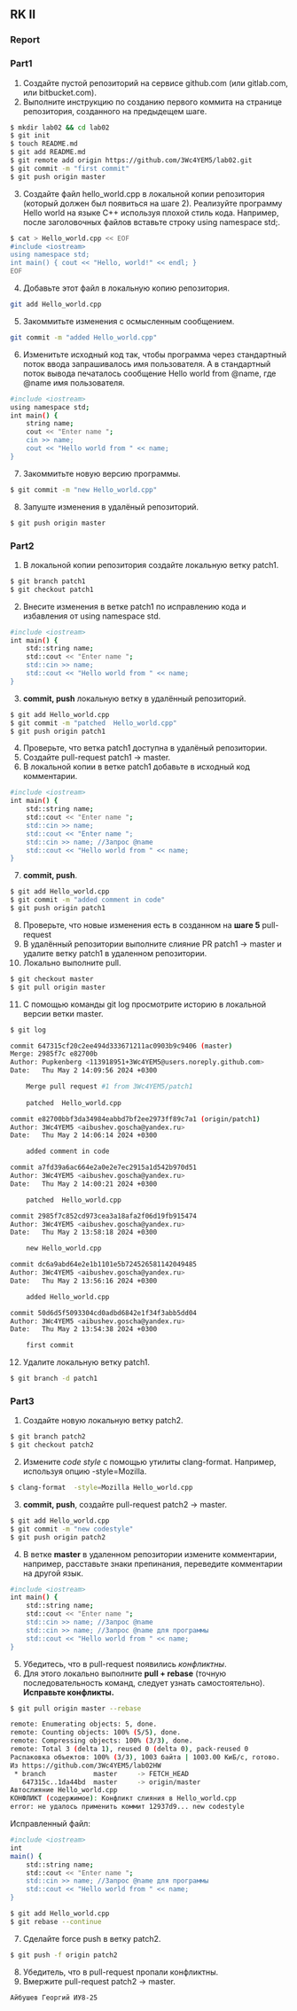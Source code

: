 ## RK II

### Report

### Part1

1. Создайте пустой репозиторий на сервисе github.com (или gitlab.com, или bitbucket.com).
2. Выполните инструкцию по созданию первого коммита на странице репозитория, созданного на предыдещем шаге.

```sh
$ mkdir lab02 && cd lab02
$ git init
$ touch README.md
$ git add README.md
$ git remote add origin https://github.com/3Wc4YEM5/lab02.git
$ git commit -m "first commit"
$ git push origin master
```

3. Создайте файл hello_world.cpp в локальной копии репозитория (который должен был появиться на шаге 2). Реализуйте программу Hello world на языке C++ используя плохой стиль кода. Например, после заголовочных файлов вставьте строку using namespace std;.

```sh
$ cat > Hello_world.cpp << EOF
#include <iostream>
using namespace std;
int main() { cout << "Hello, world!" << endl; }
EOF
```

4. Добавьте этот файл в локальную копию репозитория.

```sh
git add Hello_world.cpp
```

5. Закоммитьте изменения с осмысленным сообщением.

```sh
git commit -m "added Hello_world.cpp"
```

6. Изменитьте исходный код так, чтобы программа через стандартный поток ввода запрашивалось имя пользователя. А в стандартный поток вывода печаталось сообщение Hello world from @name, где @name имя пользователя.

```sh
#include <iostream>
using namespace std;
int main() { 
    string name;
    cout << "Enter name ";
    cin >> name;
    cout << "Hello world from " << name;
}
```

7. Закоммитьте новую версию программы.

```sh
$ git commit -m "new Hello_world.cpp"
```

8. Запуште изменения в удалёный репозиторий.

```sh
$ git push origin master
```

### Part2

1. В локальной копии репозитория создайте локальную ветку patch1.

```sh
$ git branch patch1
$ git checkout patch1
```

2. Внесите изменения в ветке patch1 по исправлению кода и избавления от using namespace std.

```sh
#include <iostream>
int main() { 
    std::string name;
    std::cout << "Enter name ";
    std::cin >> name;
    std::cout << "Hello world from " << name;
}
```

3. **commit, push** локальную ветку в удалённый репозиторий.

```sh
$ git add Hello_world.cpp
$ git commit -m "patched  Hello_world.cpp"
$ git push origin patch1
```

4. Проверьте, что ветка patch1 доступна в удалёный репозитории.
5. Создайте pull-request patch1 -> master.
6. В локальной копии в ветке patch1 добавьте в исходный код комментарии.

```sh
#include <iostream>
int main() { 
    std::string name;
    std::cout << "Enter name ";
    std::cin >> name;
    std::cout << "Enter name "; 
    std::cin >> name; //Запрос @name
    std::cout << "Hello world from " << name;
}
```

7. **commit, push**.
```sh
$ git add Hello_world.cpp
$ git commit -m "added comment in code"
$ git push origin patch1
```
8. Проверьте, что новые изменения есть в созданном на **шаге 5** pull-request
9. В удалённый репозитории выполните слияние PR patch1 -> master и удалите ветку patch1 в удаленном репозитории.
10. Локально выполните pull.
```sh
$ git checkout master
$ git pull origin master
```

11. С помощью команды git log просмотрите историю в локальной версии ветки master.
```sh
$ git log
```

```sh
commit 647315cf20c2ee494d333671211ac0903b9c9406 (master)
Merge: 2985f7c e82700b
Author: Pupkenberg <113918951+3Wc4YEM5@users.noreply.github.com>
Date:   Thu May 2 14:09:56 2024 +0300

    Merge pull request #1 from 3Wc4YEM5/patch1
    
    patched  Hello_world.cpp

commit e82700bbf3da34984eabbd7bf2ee2973ff89c7a1 (origin/patch1)
Author: 3Wc4YEM5 <aibushev.goscha@yandex.ru>
Date:   Thu May 2 14:06:14 2024 +0300

    added comment in code

commit a7fd39a6ac664e2a0e2e7ec2915a1d542b970d51
Author: 3Wc4YEM5 <aibushev.goscha@yandex.ru>
Date:   Thu May 2 14:00:21 2024 +0300

    patched  Hello_world.cpp

commit 2985f7c852cd973cea3a18afa2f06d19fb915474
Author: 3Wc4YEM5 <aibushev.goscha@yandex.ru>
Date:   Thu May 2 13:58:18 2024 +0300

    new Hello_world.cpp

commit dc6a9abd64e2e1b1101e5b724526581142049485
Author: 3Wc4YEM5 <aibushev.goscha@yandex.ru>
Date:   Thu May 2 13:56:16 2024 +0300

    added Hello_world.cpp

commit 50d6d5f5093304cd0adbd6842e1f34f3abb5dd04
Author: 3Wc4YEM5 <aibushev.goscha@yandex.ru>
Date:   Thu May 2 13:54:38 2024 +0300

    first commit
```

12. Удалите локальную ветку patch1.
```sh
$ git branch -d patch1
```

### Part3

1. Создайте новую локальную ветку patch2.
```sh
$ git branch patch2
$ git checkout patch2
```
2. Измените _code style_ с помощью утилиты clang-format. Например, используя опцию -style=Mozilla.
```sh
$ clang-format  -style=Mozilla Hello_world.cpp
```
3. **commit, push**, создайте pull-request patch2 -> master.
```sh
$ git add Hello_world.cpp
$ git commit -m "new codestyle"
$ git push origin patch2
```

4. В ветке **master** в удаленном репозитории измените комментарии, например, расставьте знаки препинания, переведите комментарии на другой язык.
```sh
#include <iostream>
int main() { 
    std::string name;
    std::cout << "Enter name "; 
    std::cin >> name; //Запрос @name
    std::cin >> name; //Запрос @name для программы
    std::cout << "Hello world from " << name;
}
```
5. Убедитесь, что в pull-request появились _конфликтны_.
6. Для этого локально выполните **pull + rebase** (точную последовательность команд, следует узнать самостоятельно). **Исправьте конфликты.**
```sh
$ git pull origin master --rebase
```

```sh
remote: Enumerating objects: 5, done.
remote: Counting objects: 100% (5/5), done.
remote: Compressing objects: 100% (3/3), done.
remote: Total 3 (delta 1), reused 0 (delta 0), pack-reused 0
Распаковка объектов: 100% (3/3), 1003 байта | 1003.00 КиБ/с, готово.
Из https://github.com/3Wc4YEM5/lab02HW
 * branch            master     -> FETCH_HEAD
   647315c..1da44bd  master     -> origin/master
Автослияние Hello_world.cpp
КОНФЛИКТ (содержимое): Конфликт слияния в Hello_world.cpp
error: не удалось применить коммит 12937d9... new codestyle
```

Исправленный файл:
```sh
#include <iostream>
int 
main() { 
    std::string name;
    std::cout << "Enter name "; 
    std::cin >> name; //Запрос @name для программы
    std::cout << "Hello world from " << name;
}
```

```sh
$ git add Hello_world.cpp
$ git rebase --continue
```

7. Сделайте force push в ветку patch2.

```sh
$ git push -f origin patch2
```
8. Убедитель, что в pull-request пропали конфликтны.
9. Вмержите pull-request patch2 -> master.

```sh
Айбушев Георгий ИУ8-25
```
